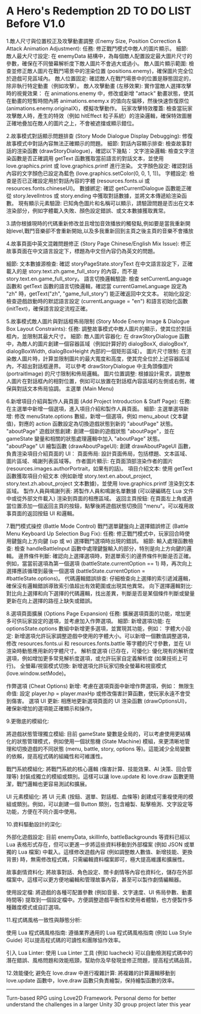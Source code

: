 # A Hero's Redemption 2D TO DO LIST Before V1.0

1.敵人尺寸與位置校正及攻擊動畫調整 (Enemy Size, Position Correction & Attack Animation Adjustment):
任務: 修正戰鬥模式中敵人的圖片顯示。
細節:
敵人最大尺寸設定: 在 enemyData 結構中，為每個敵人配置設定最大圖片尺寸的參數，確保在不同螢幕解析度下敵人圖片不會過大或過小。
敵人圖片顯示範圍: 檢查並修正敵人圖片在戰鬥場景中的渲染位置 (positions.enemy)，確保圖片完全位於遊戲可見區域內。
敵人位置固定: 確認敵人在戰鬥場景中的位置是靜態固定的，除非執行特定動畫（例如攻擊）。
敵人攻擊動畫 (左移效果): 實作當敵人選擇攻擊時的視覺效果：
在 animations.enemy 中，修改或新增 "attack" 動畫狀態，使其在動畫的短暫時間內將 animations.enemy.x 的值向左偏移，然後快速恢復原位 (animations.enemy.originalX)，模擬攻擊動作。
玩家攻擊特效覆蓋: 檢查當玩家攻擊敵人時，產生的特效（例如 hitEffect 粒子系統）的渲染邏輯，確保特效圖層正確地疊加在敵人的圖片之上，不會被遮擋或顯示錯位。


2.故事模式對話顯示問題排查 (Story Mode Dialogue Display Debugging):
修復故事模式中對話內容無法正確顯示的問題。
細節:
對話內容顯示排查: 檢查故事對話的渲染函數 (drawStoryDialogue)，確認以下幾點：
文字渲染邏輯: 檢查文字渲染函數是否正確調用 getText 函數獲取當前語言的對話文本，並使用 love.graphics.print 或 love.graphics.printf 進行渲染。
文字顏色設定: 確認對話內容的文字顏色已設定為藍色 (love.graphics.setColor(0, 0, 1, 1))。
字體設定: 檢查是否已正確設定用於對話內容的字體 (resources.fonts.ui 或 resources.fonts.chineseUI)。
數據綁定: 確認 getCurrentDialogue 函數能正確從 story.levelIntros 或 story.ending 中獲取對話數據，並將文本傳遞給渲染函數。
現有顯示元素驗證: 已知角色圖片和名稱可以顯示，請驗證問題是否出在文本渲染部分，例如字體載入失敗、顏色設定錯誤、或文本數據獲取異常。

3.請你根據現時的代碼重新修改並且增加音效播放的觸發點,例如要是當我重新開始level,戰鬥音樂卻不會重新開始,以及多我重新回到主頁之後主頁的音樂不會播放

4.故事頁面中英文混雜問題修正 (Story Page Chinese/English Mix Issue):
修正故事頁面在中文語言設定下，標題為中文但內容仍為英文的問題。

細節:
文本數據源檢查: 確認 storyPageState.storyText 在中文語言設定下，正確載入的是 story.text.zh.game_full_story 的內容，而不是 story.text.en.game_full_story。
語言切換邏輯驗證: 檢查 setCurrentLanguage 函數和 getText 函數的語言切換邏輯，確認當 currentGameLanguage 設定為 "zh" 時，getText("zh", "game_full_story") 能正確返回中文文本。
初始化設定: 檢查遊戲啟動時的默認語言設定 (currentLanguage = "en") 和語言初始化函數 (initText)，確保語言設定流程正確。


5.故事模式敵人圖片與對話框佈局限制 (Story Mode Enemy Image & Dialogue Box Layout Constraints):
任務: 調整故事模式中敵人圖片的顯示，使其位於對話框內，並限制其最大尺寸。
細節:
敵人圖片容器化: 在 drawStoryDialogue 函數中，為敵人的圖片創建一個容器區域（例如計算好的 dialogBoxX, dialogBoxY, dialogBoxWidth, dialogBoxHeight 內部的一個矩形區域）。
圖片尺寸限制: 在渲染敵人圖片時，計算並限制圖片的最大寬度和高度，使其完全位於上述容器區域內，不超出對話框邊界。 可以參考 drawStoryDialogue 中主角頭像圖片 (portraitImage) 的尺寸限制和佈局邏輯。
圖片位置調整: 根據設計需求，調整敵人圖片在對話框內的相對位置，例如可以放置在對話框內容區域的左側或右側，確保與對話文本佈局協調。
主選單 (Main Menu)


6.新增項目介紹與製作人員頁面 (Add Project Introduction & Staff Page):
任務: 在主選單中新增一個選項，進入項目介紹和製作人員頁面。
細節:
主選單選項新增: 修改 menuState.options 數組，新增一個選項，例如 menu_about (文本鍵值)，對應的 action 函數設定為切換遊戲狀態到新的 "aboutPage" 狀態。
"aboutPage" 遊戲狀態創建: 創建一個新的遊戲狀態 "aboutPage"，並在 gameState 變量和相關的狀態處理邏輯中加入 "aboutPage" 狀態。
"aboutPage" UI 繪製函數 (drawAboutPageUI): 創建 drawAboutPageUI 函數，負責渲染項目介紹頁面的 UI：
頁面佈局: 設計頁面佈局，包括標題、文本區域、圖片區域、鳴謝列表區域等。
作者圖片顯示: 在頁面頂部渲染作者的圖片 (resources.images.authorPortrait，如果有的話)。
項目介紹文本: 使用 getText 函數獲取項目介紹文本 (例如新增 story.text.en.about_project, story.text.zh.about_project 文本數據)，並使用 love.graphics.printf 渲染到文本區域。
製作人員與鳴謝列表: 將製作人員和鳴謝名單數據 (可以硬編碼在 Lua 文件中或從外部文件載入) 渲染到頁面的相應區域。
返回主頁按鈕: 在頁面左上角或適當位置添加一個返回主頁的按鈕，點擊後將遊戲狀態切換回 "menu"。可以複用故事頁面的返回按鈕 UI 和邏輯。

7.戰鬥模式操控 (Battle Mode Control)
戰鬥選單鍵盤向上選擇錯誤修正 (Battle Menu Keyboard Up Selection Bug Fix):
任務: 修正戰鬥模式中，玩家回合時使用鍵盤向上方向鍵 (up 或 w) 選擇戰鬥選項時出現的錯誤。
細節:
輸入處理函數檢查: 檢查 handleBattleInput 函數中處理鍵盤輸入的部分，特別是向上方向鍵的邏輯。
邊界條件判斷: 確認向上選擇選項時，對選單索引的邊界條件判斷是否正確。例如，當當前選項為第一個選項 (battleState.currentOption == 1) 時，再次向上選擇應該循環到最後一個選項 (battleState.currentOption = #battleState.options)。
代碼邏輯錯誤排查: 仔細檢查向上選擇的索引遞減邏輯，確保沒有邏輯錯誤導致索引值超出有效範圍或出現其他異常。
向下選擇邏輯對比: 對比向上選擇和向下選擇的代碼邏輯，找出差異，判斷是否是某個條件判斷或變量更新在向上選擇的路徑上缺失或錯誤。

8.選項頁面擴展 (Options Page Expansion)
任務: 擴展選項頁面的功能，增加更多可供玩家設定的選項，並考慮加入作弊選項。
細節:
新增選項功能: 在 optionsState.options 數組中新增更多選項，並實現其功能，例如：
字體大小設定: 新增選項允許玩家調整遊戲中使用的字體大小。可以新增一個數值調整選項，修改 resources.fonts.ui 和 resources.fonts.battle 等字體的尺寸參數，並在 UI 渲染時動態應用新的字體尺寸。
解析度選項 (已存在，可優化): 優化現有的解析度選項，例如增加更多常見解析度選項，或允許玩家自定義解析度 (如果技術上可行)。
全螢幕/視窗模式切換: 新增選項允許玩家切換全螢幕和視窗模式 (love.window.setMode)。

作弊選項 (Cheat Options) 新增: 考慮在選項頁面中新增作弊選項，例如：
無限生命值: 設定 player.hp = player.maxHp 或修改傷害計算函數，使玩家永遠不會受到傷害。
選項 UI 更新: 相應地更新選項頁面的 UI 渲染函數 (drawOptionsUI)，確保新增加的選項能正確顯示和操作。


9.更徹底的模組化:

將遊戲狀態管理獨立模組: 目前 gameState 變數是全局的，可以考慮使用更結構化的狀態管理模式，例如使用一個狀態機 (State Machine) 模組，來更清晰地管理和切換遊戲的不同狀態 (menu, battle, story, options 等)。這能減少全局變數的依賴，提高程式碼的組織性和可維護性。

戰鬥系統模組化: 將戰鬥系統的核心邏輯 (傷害計算、技能效果、AI 決策、回合管理等) 封裝成獨立的模組或類別。這樣可以讓 love.update 和 love.draw 函數更簡潔，戰鬥邏輯也更容易測試和擴展。

UI 元素模組化: 將 UI 元素 (按鈕、選單、對話框、血條等) 創建成可重複使用的模組或類別。例如，可以創建一個 Button 類別，包含繪製、點擊檢測、文字設定等功能，方便在不同介面中使用。

10.資料驅動設計的深化:

外部化遊戲設定: 目前 enemyData, skillInfo, battleBackgrounds 等資料已經以 Lua 表格形式存在，但可以更進一步將這些資料移動到外部檔案 (例如 JSON 或單獨的 Lua 檔案) 中載入。這樣修改遊戲內容 (例如調整敵人數值、新增技能、更換背景) 時，無需修改程式碼，只需編輯資料檔案即可，極大提高維護和擴展性。

故事劇情資料化: 將故事對話、角色設定、關卡劇情等內容也資料化，儲存在外部檔案中。這樣可以更方便地編輯和管理故事內容，甚至可以製作劇情編輯器。

使用設定檔: 將遊戲的各種可配置參數 (例如音量、文字速度、UI 佈局參數、動畫時間等) 提取到一個設定檔中。方便調整遊戲平衡性和使用者體驗，也方便製作多種難度模式或自訂選項。

11.程式碼風格一致性與靜態分析:

使用 Lua 程式碼風格指南: 遵循業界通用的 Lua 程式碼風格指南 (例如 Lua Style Guide) 可以提高程式碼的可讀性和團隊協作效率。

引入 Lua Linter: 使用 Lua Linter 工具 (例如 luacheck) 可以自動檢測程式碼中的潛在錯誤、風格問題和效能瓶頸，幫助你及早發現並修正問題，提高程式碼品質。

12.效能優化
避免在 love.draw 中進行複雜計算: 將複雜的計算邏輯移動到 love.update 函數中，love.draw 函數只負責繪製，保持繪製函數的效率。

_____________________
Turn-based RPG using Love2D Framework. Personal demo for better understand the challenges in a larger Unity 3D group project later this year
